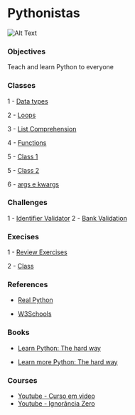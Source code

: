 # Pythonistas
![Alt Text](https://i.stack.imgur.com/7OUwv.gif)

### Objectives

Teach and learn Python to everyone

### Classes

1 - [Data types](/classes/data_types.ipynb)

2 - [Loops](/classes/loops.ipynb)

3 - [List Comprehension](/classes/list_comprehension.ipynb)

4 - [Functions](/classes/functions.ipynb)

5 - [Class 1](/classes/class_1.ipynb)

5 - [Class 2](/classes/class_2.ipynb)

6 - [args e kwargs](/classes/non_positional_args)


### Challenges

1 - [Identifier Validator](challenges/challenge_1.ipynb)
2 - [Bank Validation](challenges/challenge_2/classes_challenge_1.ipynb)


### Execises

1 - [Review Exercises](execises/classes/classes_exercise.py)

2 - [Class](execises/classes/classes_exercise.py)

### References 

- [Real Python](https://realpython.com/)

- [W3Schools](https://www.w3schools.com/python/default.asp)

### Books

- [Learn Python: The hard way](http://31.42.184.140/main/2202000/b06f844f416aaee94a19dca4730d66bb/%28Zed%20Shaw%E2%80%99s%20Hard%20Way%20Series%29%20Zed%20A.%20Shaw%20-%20Learn%20Python%203%20the%20Hard%20Way_%20A%20Very%20Simple%20Introduction%20to%20the%20Terrifyingly%20Beautiful%20World%20of%20Computers%20and%20Code-Addison-Wesley%20Professional%20%282017%29.pdf)

- [Learn more Python: The hard way](http://31.42.184.140/main/2762000/5c39d11e8bdee52f84e0f4a55b55f30d/%28Zed%20Shaw%27s%20hard%20way%20series%29%20Shaw%2C%20Zed%20A%20-%20Learn%20more%20Python%20the%20hard%20way_%20the%20next%20step%20for%20new%20Python%20programmers-Addison-Wesley%20%282018%29.pdf)

### Courses

- [Youtube - Curso em video](https://youtu.be/S9uPNppGsGo)
- [Youtube - Ignorância Zero](https://www.youtube.com/watch?v=lJjR906426o&list=PLfCKf0-awunOu2WyLe2pSD2fXUo795xRe)

